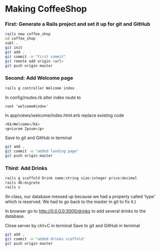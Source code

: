 # Making CoffeeShop

### First: Generate a Rails project and set it up for git and GitHub

```bash
rails new coffee_shop
cd coffee_shop
subl .
git init
git add .
git commit -m "first commit"
git remote add origin <url>
git push origin master
```

### Second: Add Welcome page

```bash
rails g controller Welcome index
```

In config/routes.rb alter index route to

`root 'welcome#index'`

In app/views/welcome/index.html.erb replace existing code

```html
<h1>Welcome</h1>
<p>Lorem Ipsum</p>
```

Save to git and GitHub in terminal

```bash
git add .
git commit -m "added landing page"
git push origin master
```

### Third: Add Drinks

```bash
rails g scaffold Drink name:string size:integer price:decimal
rails db:migrate
rails s
```

(In class, our database messed up because we had a property called 'type' which is reserved. We had to go back to the master in git to fix it.)

In browser go to http://0.0.0.0:3000/drinks to add several drinks to the database.

Close server by ctrl+C in terminal
Save to git and GitHub in terminal

```bash
git add .
git commit -m "added drinks scaffold"
git push origin master
```